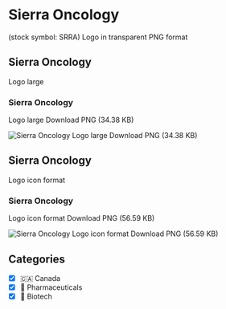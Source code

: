 # Sierra Oncology
 (stock symbol: SRRA) Logo in transparent PNG format

## Sierra Oncology
 Logo large

### Sierra Oncology
 Logo large Download PNG (34.38 KB)

![Sierra Oncology
 Logo large Download PNG (34.38 KB)](/img/orig/SRRA_BIG-2c5326a9.png)

## Sierra Oncology
 Logo icon format

### Sierra Oncology
 Logo icon format Download PNG (56.59 KB)

![Sierra Oncology
 Logo icon format Download PNG (56.59 KB)](/img/orig/SRRA-cf05784c.png)



## Categories
- [x] 🇨🇦 Canada
- [x] 💊 Pharmaceuticals
- [x] 🧬 Biotech
